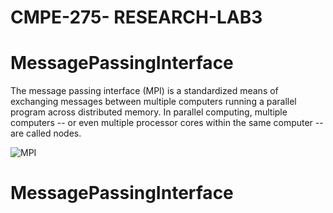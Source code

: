 # CMPE-275- RESEARCH-LAB3

# MessagePassingInterface

The message passing interface (MPI) is a standardized means of exchanging messages between multiple computers running a parallel program across distributed memory. In parallel computing, multiple computers -- or even multiple processor cores within the same computer -- are called nodes.


![MPI](https://user-images.githubusercontent.com/89316938/166971521-1826c3c1-9159-4fe6-9f32-d7caa72a3a24.png)
# MessagePassingInterface

